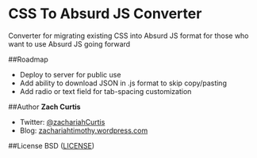 CSS To Absurd JS Converter
======================

Converter for migrating existing CSS into Absurd JS format for those who want to use Absurd JS going forward

##Roadmap
* Deploy to server for public use
* Add ability to download JSON in .js format to skip copy/pasting
* Add radio or text field for tab-spacing customization

##Author
**Zach Curtis**
* Twitter: [@zachariahCurtis](https://twitter.com/zachariahCurtis)
* Blog: [zachariahtimothy.wordpress.com](http://zachariahtimothy.wordpress.com)

##License
BSD ([LICENSE](LICENSE))

